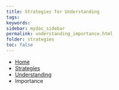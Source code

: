 ```yaml
---
title: Strategies for Understanding
tags: 
keywords: 
sidebar: mydoc_sidebar
permalink: understanding_importance.html
folder: strategies
toc: false
---
```



<ul class="breadcrumb">
    <li><a href="index.html">Home</a></li>
    <li><a href="strategies.html">Strategies</a></li>
    <li><a href="strategies_understanding.html">Understanding</a></li>
    <li class="active">Importance</li>
</ul>



